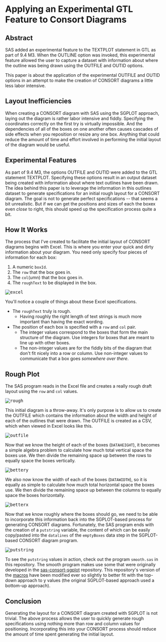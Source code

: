 # Applying an Experimental GTL Feature to Consort Diagrams

## Abstract

SAS added an experimental feature to the TEXTPLOT statement in GTL as part of 9.4 M3. When the OUTLINE option was invoked, this experimental feature allowed the user to capture a dataset with information about where the outline was being drawn using the OUTFILE and OUTID options.

This paper is about the application of the experimental OUTFILE and OUTID options in an attempt to make the creation of CONSORT diagrams a little less labor intensive.

## Layout Inefficiencies

When creating a CONSORT diagram with SAS using the SGPLOT approach, laying out the diagram is rather labor intensive and fiddly. Specifying the coordinates correctly on the first try is virtually impossible. And the dependencies of all of the boxes on one another often causes cascades of side effects when you reposition or resize any one box. Anything that could reduce the amount of time and effort involved in performing the initial layout of the diagram would be useful.

## Experimental Features

As part of 9.4 M3, the options OUTFILE and OUTID were added to the GTL statement TEXTPLOT. Specifying these options result in an output dataset being created with information about where text outlines have been drawn. The idea behind this paper is to leverage the information in this outlines dataset to generate specifications for an initial rough layout for a CONSORT diagram. The goal is not to generate perfect specifications -- that seems a bit unrealistic. But if we can get the positions and sizes of each the boxex even *close* to right, this should speed up the specification process quite a bit.

## How It Works

The process that I've created to facilitate the initial layout of CONSORT diagrams begins with Excel. This is where you enter your quick and dirty information about your diagram. You need only specify four pieces of information for each box:

1. A numeric `boxId`.
1. The `row` that the box goes in.
1. The `col`(umn) that the box goes in.
1. The `roughText` to be displayed in the box.

<kbd>![excel](https://github.com/srosanba/sas-consort-experimental/blob/master/img/excel.png)</kbd>

You'll notice a couple of things about these Excel specifications.

* The `roughText` truly is rough.  
  * Having roughly the right length of text strings is much more important than having the exact wording.
* The position of each box is specified with a `row` and `col` pair.  
  * The integer values correspond to the boxes that form the main structure of the diagram. Use integers for boxes that are meant to line up with other boxes.  
  * The non-integer values are for the fiddly bits of the diagram that don't fit nicely into a row or column. Use non-integer values to communicate that a box goes *somewhere over there*.

## Rough Plot

The SAS program reads in the Excel file and creates a really rough draft layout using the `row` and `col` values.

<kbd>![rough](https://github.com/srosanba/sas-consort-experimental/blob/master/img/rough.png)</kbd>

This initial diagram is a throw-away. It's only purpose is to allow us to create the OUTFILE which contains the information about the width and height of each of the outlines that were drawn. The OUTFILE is created as a CSV, which when viewed in Excel looks like this.

<kbd>![outfile](https://github.com/srosanba/sas-consort-experimental/blob/master/img/outfile.png)</kbd>

Now that we know the height of each of the boxes (`DATAHEIGHT`), it becomes a simple algebra problem to calculate how much total vertical space the boxes use. We then divide the remaining space up between the rows to equally space the boxes vertically.

<kbd>![bettery](https://github.com/srosanba/sas-consort-experimental/blob/master/img/bettery.png)</kbd>

We also now know the width of each of the boxes (`DATAWIDTH`), so it is equally as simple to calculate how much total horizontal space the boxes use. We then divide the remaining space up between the columns to equally space the boxes horizontally.

<kbd>![betterx](https://github.com/srosanba/sas-consort-experimental/blob/master/img/betterx.png)</kbd>

Now that we know roughly where the boxes should go, we need to be able to incorporate this information back into the SGPLOT-based process for generating CONSORT diagrams. Fortunately, the SAS program ends with the creation of a `putstring` variable, the content of which can be easily copy/pasted into the `datalines` of the `emptyBoxes` data step in the SGPLOT-based CONSORT diagram program.

<kbd>![putstring](https://github.com/srosanba/sas-consort-experimental/blob/master/img/putstring.png)</kbd>

To see the `putstring` values in action, check out the program `smooth.sas` in this repository. The smooth program makes use some that were originally developed in the [sas-consort-sgplot](https://github.com/srosanba/sas-consort-sgplot) repository. This repository's version of the [macros](https://github.com/srosanba/sas-consort-experimental/tree/master/macros) have been modified ever so slightly to better fit with the top-down approach to y values (the original SGPLOT-based approach used a bottom-up approach). 

## Conclusion

Generating the layout for a CONSORT diagram created with SGPLOT is not trivial. The above process allows the user to quickly generate rough specifications using nothing more than row and column values for positioning. Incorporating this into your CONSORT process should reduce the amount of time spent generating the initial layout.
